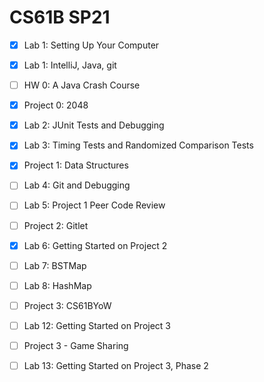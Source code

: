 # CS61B SP21

- [x] Lab 1: Setting Up Your Computer
- [x] Lab 1: IntelliJ, Java, git
- [ ] HW 0: A Java Crash Course
- [x] Project 0: 2048
- [x] Lab 2: JUnit Tests and Debugging
- [x] Lab 3: Timing Tests and Randomized Comparison Tests
- [x] Project 1: Data Structures
- [ ] Lab 4: Git and Debugging
- [ ] Lab 5: Project 1 Peer Code Review
- [ ] Project 2: Gitlet
- [x] Lab 6: Getting Started on Project 2
- [ ] Lab 7: BSTMap
- [ ] Lab 8: HashMap
- [ ] Project 3: CS61BYoW
- [ ] Lab 12: Getting Started on Project 3
- [ ] Project 3 - Game Sharing
- [ ] Lab 13: Getting Started on Project 3, Phase 2

